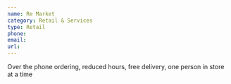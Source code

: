 ```yaml
---
name: Re Market
category: Retail & Services
type: Retail
phone: 
email: 
url: 
---
```


Over the phone ordering, reduced hours, free delivery, one person in store at a time